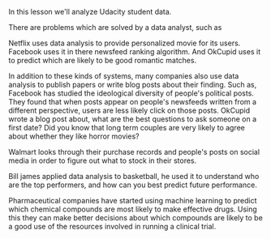 In this lesson we'll analyze Udacity student data.

There are problems which are solved by a data analyst, such as

Netflix uses data analysis to provide personalized movie for its users.
Facebook uses it in there newsfeed ranking algorithm.
And OkCupid uses it to predict which are likely to be good romantic matches. 

In addition to these kinds of systems, many companies also use data analysis to publish papers or write blog posts about their finding. 
Such as, Facebook has studied the ideological diversity of people's political posts. They found that when posts appear on people's newsfeeds written from a different perspective, users are less likely click on those posts. 
OkCupid wrote a blog post about, what are the best questions to ask someone on a first date? Did you know that long term couples are very likely to agree about whether they like horror movies?

Walmart looks through their purchase records and people's posts on social media in order to figure out what to stock in their stores. 

Bill james applied data analysis to basketball, he used it to understand who are the top performers, and how can you best predict future performance.

Pharmaceutical companies have started using machine learning to predict which chemical compounds are most likely to make effective drugs. Using this they can make better decisions about which compounds are likely to be a good use of the resources involved in running a clinical trial. 